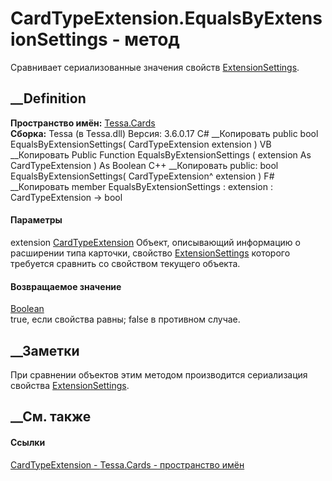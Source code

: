 # CardTypeExtension.EqualsByExtensionSettings - метод
Сравнивает сериализованные значения свойств
[ExtensionSettings](P_Tessa_Cards_CardTypeExtension_ExtensionSettings.htm).
## __Definition
 **Пространство имён:** [Tessa.Cards](N_Tessa_Cards.htm)  
 **Сборка:** Tessa (в Tessa.dll) Версия: 3.6.0.17
C# __Копировать
     public bool EqualsByExtensionSettings(
    	CardTypeExtension extension
    )
VB __Копировать
     Public Function EqualsByExtensionSettings ( 
    	extension As CardTypeExtension
    ) As Boolean
C++ __Копировать
     public:
    bool EqualsByExtensionSettings(
    	CardTypeExtension^ extension
    )
F# __Копировать
     member EqualsByExtensionSettings : 
            extension : CardTypeExtension -> bool 
#### Параметры
extension [CardTypeExtension](T_Tessa_Cards_CardTypeExtension.htm)
    Объект, описывающий информацию о расширении типа карточки, свойство [ExtensionSettings](P_Tessa_Cards_CardTypeExtension_ExtensionSettings.htm) которого требуется сравнить со свойством текущего объекта.
#### Возвращаемое значение
[Boolean](https://learn.microsoft.com/dotnet/api/system.boolean)  
true, если свойства равны; false в противном случае.
##  __Заметки
При сравнении объектов этим методом производится сериализация свойства
[ExtensionSettings](P_Tessa_Cards_CardTypeExtension_ExtensionSettings.htm).
## __См. также
#### Ссылки
[CardTypeExtension - ](T_Tessa_Cards_CardTypeExtension.htm)
[Tessa.Cards - пространство имён](N_Tessa_Cards.htm)
